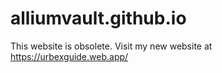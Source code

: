 # alliumvault.github.io

This website is obsolete. Visit my new website at <a href="https://urbexguide.web.app/">https://urbexguide.web.app/</a>
